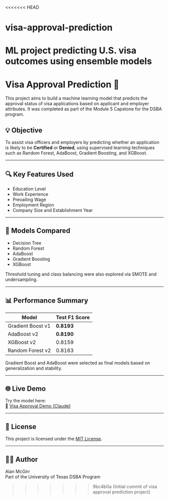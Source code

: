 <<<<<<< HEAD
# visa-approval-prediction
ML project predicting U.S. visa outcomes using ensemble models
=======
# Visa Approval Prediction 🚀

This project aims to build a machine learning model that predicts the approval status of visa applications based on applicant and employer attributes. It was completed as part of the Module 5 Capstone for the DSBA program.


## 💡 Objective

To assist visa officers and employers by predicting whether an application is likely to be **Certified** or **Denied**, using supervised learning techniques such as Random Forest, AdaBoost, Gradient Boosting, and XGBoost.

---

## 🔍 Key Features Used

- Education Level  
- Work Experience  
- Prevailing Wage  
- Employment Region  
- Company Size and Establishment Year  

---

## 🧠 Models Compared

- Decision Tree  
- Random Forest  
- AdaBoost  
- Gradient Boosting  
- XGBoost  

Threshold tuning and class balancing were also explored via SMOTE and undersampling.

---

## 📊 Performance Summary

| Model             | Test F1 Score |
|------------------|---------------|
| Gradient Boost v1| **0.8193**    |
| AdaBoost v2      | **0.8190**    |
| XGBoost v2       | 0.8159        |
| Random Forest v2 | 0.8163        |

Gradient Boost and AdaBoost were selected as final models based on generalization and stability.

---

## 🌐 Live Demo

Try the model here:  
🔗 [Visa Approval Demo (Claude)](https://claude.ai/public/artifacts/d8e15c07-0607-4bb8-85b3-f7ba42160b19)

---

## 📎 License

This project is licensed under the [MIT License](LICENSE).

---

## 👨‍💻 Author

Alan McGirr  
Part of the University of Texas DSBA Program  
>>>>>>> 9bc4b0a (Initial commit of visa approval prediction project)
